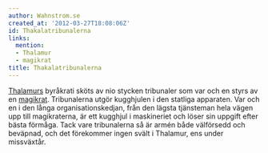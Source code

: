 ```yaml
---
author: Wahnstrom.se
created_at: '2012-03-27T18:08:06Z'
id: Thakalatribunalerna
links:
  mention:
  - Thalamur
  - magikrat
title: Thakalatribunalerna
---
```


[Thalamurs] byråkrati sköts av nio stycken tribunaler som var och en styrs av en [magikrat].
Tribunalerna utgör kugghjulen i den statliga apparaten. Var och en i den långa organisationskedjan,
från den lägsta tjänsteman hela vägen upp till magikraterna, är ett kugghjul i maskineriet och löser
sin uppgift efter bästa förmåga. Tack vare tribunalerna så är armén både välförsedd och beväpnad,
och det förekommer ingen svält i Thalamur, ens under missväxtår.

  [Thalamurs]: Thalamur
  [magikrat]: magikrat